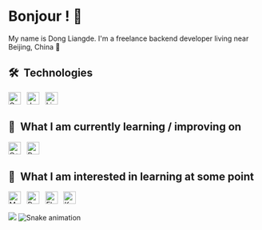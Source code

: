 # Bonjour ! 🥖

My name is Dong Liangde. I'm a freelance backend developer living near Beijing, China 🥐

## 🛠  Technologies

<a name="learning-now"></a>

[<img src="https://img.shields.io/badge/Golang-282C34?logo=go&logoColor=3178C6" alt="Golang logo" title="Golang" height="25" />][tech_tools_anchor]
&nbsp;
[<img src="https://img.shields.io/badge/Java-282C34?logo=java&logoColor=3178C6" alt="Java logo" title="Java" height="25" />][tech_tools_anchor]
&nbsp;
[<img src="https://img.shields.io/badge/Linux-282C34?logo=Linux&logoColor=3DDC84" alt="Linux logo" title="Linux" height="25" />][tech_tools_anchor]

<a name="learning-next"></a>

## 📖  What I am currently learning / improving on

[<img src="https://img.shields.io/badge/C++-282C34?logo=C&logoColor=FFCA28" alt="C++ logo" title="C++" height="25" />][learning_now_anchor]
&nbsp;
[<img src="https://img.shields.io/badge/Rust-282C34?logo=rust&logoColor=DB7093" alt="Rust logo" title="Rust" height="25" />][learning_now_anchor]

## 👾  What I am interested in learning at some point

[<img src="https://img.shields.io/badge/MongoDB-282C34?logo=mongodb&logoColor=47A248" alt="MongoDB logo" title="MongoDB" height="25" />][learning_next_anchor]
&nbsp;
[<img src="https://img.shields.io/badge/Redis-282C34?logo=redis&logoColor=38B2AC" alt="Redis logo" title="Redis" height="25" />][learning_next_anchor]
&nbsp;
[<img src="https://img.shields.io/badge/Elasticsearch-282C34?logo=Elasticsearch&logoColor=FFFFFF" alt="Elasticsearch logo" title="Elasticsearch" height="25" />][learning_next_anchor]
&nbsp;
[<img src="https://img.shields.io/badge/Kubernetes-282C34?logo=Kubernetes" alt="Kubernetes logo" title="Kubernetes" height="25" />][learning_next_anchor]

[tech_tools_anchor]: #bonjour--
[learning_now_anchor]: #learning-now
[learning_next_anchor]: #learning-next

![](https://github-readme-stats.vercel.app/api?username=dongliangde&show_icons=true)
![Snake animation](https://github.com/dongliangde/dongliangde/blob/output/github-contribution-grid-snake.svg)
